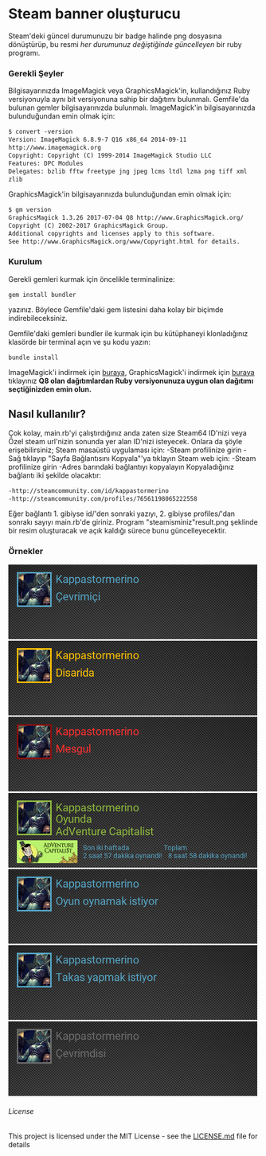 ﻿# Steam banner oluşturucu
Steam'deki güncel durumunuzu bir badge halinde png dosyasına dönüştürüp, bu resmi *her durumunuz değiştiğinde güncelleyen* bir ruby programı.

### Gerekli Şeyler
Bilgisayarınızda ImageMagick veya GraphicsMagick'in, kullandığınız Ruby versiyonuyla aynı bit versiyonuna sahip bir dağıtımı bulunmalı.
Gemfile'da bulunan gemler bilgisayarınızda bulunmalı.
ImageMagick'in bilgisayarınızda bulunduğundan emin olmak için:
```
$ convert -version
Version: ImageMagick 6.8.9-7 Q16 x86_64 2014-09-11 http://www.imagemagick.org
Copyright: Copyright (C) 1999-2014 ImageMagick Studio LLC
Features: DPC Modules
Delegates: bzlib fftw freetype jng jpeg lcms ltdl lzma png tiff xml zlib
```

GraphicsMagick'in bilgisayarınızda bulunduğundan emin olmak için:
```
$ gm version
GraphicsMagick 1.3.26 2017-07-04 Q8 http://www.GraphicsMagick.org/
Copyright (C) 2002-2017 GraphicsMagick Group.
Additional copyrights and licenses apply to this software.
See http://www.GraphicsMagick.org/www/Copyright.html for details.
```

### Kurulum
Gerekli gemleri kurmak için öncelikle terminalinize:
```
gem install bundler
```
yazınız. Böylece Gemfile'daki gem listesini daha kolay bir biçimde indirebileceksiniz.

Gemfile'daki gemleri bundler ile kurmak için bu kütüphaneyi klonladığınız klasörde bir terminal açın ve şu kodu yazın:
```
bundle install
```
ImageMagick'i indirmek için [buraya](https://www.imagemagick.org/script/download.php), 
GraphicsMagick'i indirmek için [buraya](http://www.graphicsmagick.org/download.html) tıklayınız
**Q8 olan dağıtımlardan Ruby versiyonunuza uygun olan dağıtımı seçtiğinizden emin olun.**
## Nasıl kullanılır?
Çok kolay, main.rb'yi çalıştırdığınız anda zaten size Steam64 ID'nizi veya Özel steam url'nizin sonunda yer alan ID'nizi isteyecek. 
Onlara da şöyle erişebilirsiniz;
Steam masaüstü uygulaması için:
-Steam profilinize girin
-Sağ tıklayıp "Sayfa Bağlantısını Kopyala"'ya tıklayın
Steam web için:
-Steam profilinize girin
-Adres barındaki bağlantıyı kopyalayın
Kopyaladığınız bağlantı iki şekilde olacaktır:
```
-http://steamcommunity.com/id/kappastormerino
-http://steamcommunity.com/profiles/76561198065222558
```
Eğer bağlantı 1. gibiyse id/'den sonraki yazıyı, 2. gibiyse profiles/'dan sonrakı sayıyı main.rb'de giriniz.
Program "steamisminiz"result.png şeklinde bir resim oluşturacak ve açık kaldığı sürece bunu güncelleyecektir.
### Örnekler

![online](/examples/online.png?raw=true)
![away](/examples/away.png?raw=true)
![busy](/examples/busy.png?raw=true)
![ingame](/examples/ingame.png?raw=true)
![lookingtoplay](/examples/lookingtoplay.png?raw=true)
![lookingtotrade](/examples/lookingtotrade.png?raw=true)
![offline](/examples/offline.png?raw=true)
###### License

This project is licensed under the MIT License - see the [LICENSE.md](LICENSE.md) file for details